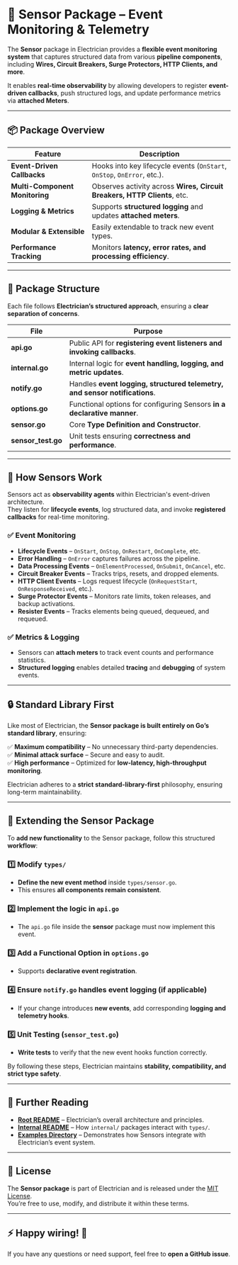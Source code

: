# 📡 Sensor Package – Event Monitoring & Telemetry

The **Sensor** package in Electrician provides a **flexible event monitoring system** that captures structured data from various **pipeline components**, including **Wires, Circuit Breakers, Surge Protectors, HTTP Clients, and more**.

It enables **real-time observability** by allowing developers to register **event-driven callbacks**, push structured logs, and update performance metrics via **attached Meters**.

---

## 📦 Package Overview

| Feature                        | Description                                                              |
| ------------------------------ | ------------------------------------------------------------------------ |
| **Event-Driven Callbacks**     | Hooks into key lifecycle events (`OnStart`, `OnStop`, `OnError`, etc.).  |
| **Multi-Component Monitoring** | Observes activity across **Wires, Circuit Breakers, HTTP Clients**, etc. |
| **Logging & Metrics**          | Supports **structured logging** and updates **attached meters**.         |
| **Modular & Extensible**       | Easily extendable to track new event types.                              |
| **Performance Tracking**       | Monitors **latency, error rates, and processing efficiency**.            |

---

## 📂 Package Structure

Each file follows **Electrician’s structured approach**, ensuring a **clear separation of concerns**.

| File               | Purpose                                                                    |
| ------------------ | -------------------------------------------------------------------------- |
| **api.go**         | Public API for **registering event listeners and invoking callbacks**.     |
| **internal.go**    | Internal logic for **event handling, logging, and metric updates**.        |
| **notify.go**      | Handles **event logging, structured telemetry, and sensor notifications**. |
| **options.go**     | Functional options for configuring Sensors **in a declarative manner**.    |
| **sensor.go**      | Core **Type Definition and Constructor**.                                  |
| **sensor_test.go** | Unit tests ensuring **correctness and performance**.                       |

---

## 🔧 How Sensors Work

Sensors act as **observability agents** within Electrician's event-driven architecture.  
They listen for **lifecycle events**, log structured data, and invoke **registered callbacks** for real-time monitoring.

### ✅ **Event Monitoring**

- **Lifecycle Events** – `OnStart`, `OnStop`, `OnRestart`, `OnComplete`, etc.
- **Error Handling** – `OnError` captures failures across the pipeline.
- **Data Processing Events** – `OnElementProcessed`, `OnSubmit`, `OnCancel`, etc.
- **Circuit Breaker Events** – Tracks trips, resets, and dropped elements.
- **HTTP Client Events** – Logs request lifecycle (`OnRequestStart`, `OnResponseReceived`, etc.).
- **Surge Protector Events** – Monitors rate limits, token releases, and backup activations.
- **Resister Events** – Tracks elements being queued, dequeued, and requeued.

### ✅ **Metrics & Logging**

- Sensors can **attach meters** to track event counts and performance statistics.
- **Structured logging** enables detailed **tracing** and **debugging** of system events.

---

## 🔒 Standard Library First

Like most of Electrician, the **Sensor package is built entirely on Go’s standard library**, ensuring:

✅ **Maximum compatibility** – No unnecessary third-party dependencies.  
✅ **Minimal attack surface** – Secure and easy to audit.  
✅ **High performance** – Optimized for **low-latency, high-throughput monitoring**.

Electrician adheres to a **strict standard-library-first** philosophy, ensuring long-term maintainability.

---

## 🔧 Extending the Sensor Package

To **add new functionality** to the Sensor package, follow this structured **workflow**:

### 1️⃣ Modify `types/`

- **Define the new event method** inside `types/sensor.go`.
- This ensures **all components remain consistent**.

### 2️⃣ Implement the logic in `api.go`

- The `api.go` file inside the **sensor** package must now implement this event.

### 3️⃣ Add a Functional Option in `options.go`

- Supports **declarative event registration**.

### 4️⃣ Ensure `notify.go` handles event logging (if applicable)

- If your change introduces **new events**, add corresponding **logging and telemetry hooks**.

### 5️⃣ Unit Testing (`sensor_test.go`)

- **Write tests** to verify that the new event hooks function correctly.

By following these steps, Electrician maintains **stability, compatibility, and strict type safety**.

---

## 📖 Further Reading

- **[Root README](../../../README.md)** – Electrician’s overall architecture and principles.
- **[Internal README](../../internal/README.MD)** – How `internal/` packages interact with `types/`.
- **[Examples Directory](../../../example/sensor_example/)** – Demonstrates how Sensors integrate with Electrician’s event system.

---

## 📝 License

The **Sensor package** is part of Electrician and is released under the [MIT License](../../../LICENSE).  
You’re free to use, modify, and distribute it within these terms.

---

## ⚡ Happy wiring! 🚀

If you have any questions or need support, feel free to **open a GitHub issue**.
